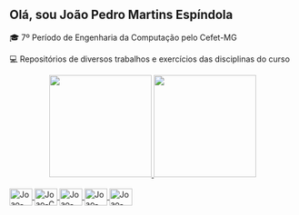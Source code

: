 ## Olá, sou João Pedro Martins Espíndola
🎓 7º Período de Engenharia da Computação pelo Cefet-MG

💻 Repositórios de diversos trabalhos e exercícios das disciplinas do curso
<div align="center">
  <a href="https://github.com/JoaoMEspindola">
  <img height=180
src="https://github-readme-stats.vercel.app/api?username=JoaoMespindola&show_icons=true&include_all_commits=true&theme=dracula&hide_border=true"/>
  <img height=180 src="https://github-readme-stats.vercel.app/api/top-langs/?username=JoaoMEspindola&layout=compact&langs_count=7&theme=dracula"/>
</div>
<div style="display: inline_block"><br>
  <img align="center" alt="Joao-C++" height="30" width="40" src="https://cdn.jsdelivr.net/gh/devicons/devicon/icons/cplusplus/cplusplus-original.svg">
  <img align="center" alt="Joao-C" height="30" width="40" src="https://cdn.jsdelivr.net/gh/devicons/devicon/icons/c/c-original.svg">
  <img align="center" alt="Joao-Python" height="30" width="40" src="https://cdn.jsdelivr.net/gh/devicons/devicon/icons/python/python-original.svg">
  <img align="center" alt="Joao-Angular" height="30" width="40" src="https://cdn.jsdelivr.net/gh/devicons/devicon/icons/angularjs/angularjs-original.svg">
  <img align="center" alt="Joao-Java" height="30" width="40" src="https://cdn.jsdelivr.net/gh/devicons/devicon/icons/java/java-original.svg">
          
